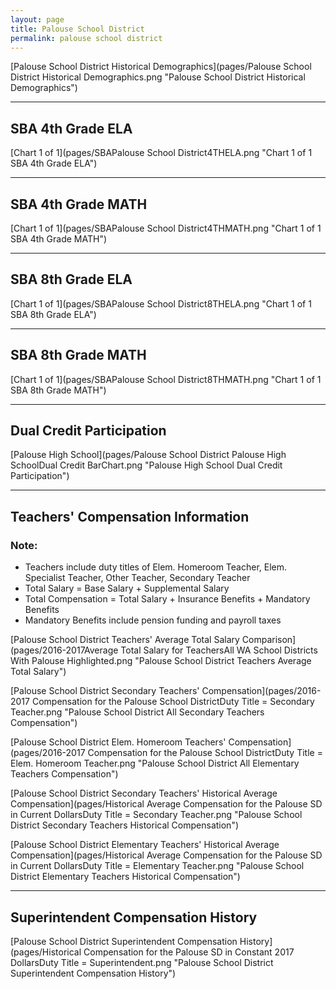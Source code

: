```yaml
---
layout: page
title: Palouse School District
permalink: palouse school district
---
```



[Palouse School District Historical Demographics](pages/Palouse School District Historical Demographics.png "Palouse School District Historical Demographics")

___

## SBA 4th Grade ELA

[Chart 1 of 1](pages/SBAPalouse School District4THELA.png "Chart 1 of 1 SBA 4th Grade ELA")


___

## SBA 4th Grade MATH

[Chart 1 of 1](pages/SBAPalouse School District4THMATH.png "Chart 1 of 1 SBA 4th Grade MATH")


___

## SBA 8th Grade ELA

[Chart 1 of 1](pages/SBAPalouse School District8THELA.png "Chart 1 of 1 SBA 8th Grade ELA")


___

## SBA 8th Grade MATH

[Chart 1 of 1](pages/SBAPalouse School District8THMATH.png "Chart 1 of 1 SBA 8th Grade MATH")


___

## Dual Credit Participation

[Palouse High School](pages/Palouse School District Palouse High SchoolDual Credit BarChart.png "Palouse High School Dual Credit Participation")


___

## Teachers' Compensation Information
### Note:
- Teachers include duty titles of Elem. Homeroom Teacher, Elem. Specialist Teacher, Other Teacher, Secondary Teacher
- Total Salary = Base Salary + Supplemental Salary
- Total Compensation = Total Salary + Insurance Benefits + Mandatory Benefits
- Mandatory Benefits include pension funding and payroll taxes

[Palouse School District Teachers' Average Total Salary Comparison](pages/2016-2017Average Total Salary for TeachersAll WA School Districts With Palouse Highlighted.png "Palouse School District Teachers Average Total Salary")

[Palouse School District Secondary Teachers' Compensation](pages/2016-2017 Compensation for the Palouse School DistrictDuty Title = Secondary Teacher.png "Palouse School District All Secondary Teachers Compensation")

[Palouse School District Elem. Homeroom Teachers' Compensation](pages/2016-2017 Compensation for the Palouse School DistrictDuty Title = Elem. Homeroom Teacher.png "Palouse School District All Elementary Teachers Compensation")

[Palouse School District Secondary Teachers' Historical Average Compensation](pages/Historical Average Compensation for the Palouse SD in Current DollarsDuty Title = Secondary Teacher.png "Palouse School District Secondary Teachers Historical Compensation")

[Palouse School District Elementary Teachers' Historical Average Compensation](pages/Historical Average Compensation for the Palouse SD in Current DollarsDuty Title = Elementary Teacher.png "Palouse School District Elementary Teachers Historical Compensation")


___

## Superintendent Compensation History

[Palouse School District Superintendent Compensation History](pages/Historical Compensation for the Palouse SD in Constant 2017 DollarsDuty Title = Superintendent.png "Palouse School District Superintendent Compensation History")

